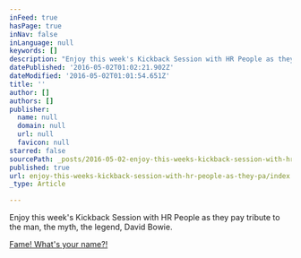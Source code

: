 ```yaml
---
inFeed: true
hasPage: true
inNav: false
inLanguage: null
keywords: []
description: "Enjoy this week's Kickback Session with HR People as they pay tribute to the man, the myth, the legend, David Bowie."
datePublished: '2016-05-02T01:02:21.902Z'
dateModified: '2016-05-02T01:01:54.651Z'
title: ''
author: []
authors: []
publisher:
  name: null
  domain: null
  url: null
  favicon: null
starred: false
sourcePath: _posts/2016-05-02-enjoy-this-weeks-kickback-session-with-hr-people-as-they-pa.md
published: true
url: enjoy-this-weeks-kickback-session-with-hr-people-as-they-pa/index.html
_type: Article

---
```

Enjoy this week's Kickback Session with HR People as they pay tribute to the man, the myth, the legend, David Bowie.

[Fame! What's your name?!][0]

[0]: null